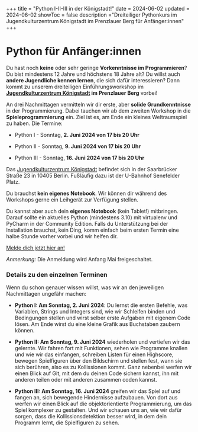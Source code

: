 +++
title = "Python I-II-III in der Königstadt!"
date = 2024-06-02
updated = 2024-06-02
showToc = false
description ="Dreiteiliger Pythonkurs im Jugendkulturzentrum Königstadt im Prenzlauer Berg für Anfänger:innen"
+++

<script lang="ts">
    import Figure from "$lib/components/Figure.svelte";
</script>

# Python für Anfänger:innen

Du hast noch **keine** oder sehr geringe **Vorkenntnisse im Programmieren**? Du bist mindestens 12 Jahre und höchstens 18 Jahre alt? Du willst auch **andere Jugendliche kennen lernen**, die sich dafür interessieren? Dann kommt zu unserem dreiteiligen Einführungsworkshop im **[Jugendkulturzentrum Königstadt](http://www.jugendhaus-koenigstadt.de/) im Prenzlauer Berg** vorbei!

An drei Nachmittagen vermitteln wir dir erste, aber **solide Grundkenntnisse** in der Programmierung. Dabei tauchen wir ab dem zweiten Workshop in die **Spieleprogrammierung** ein. Ziel ist es, am Ende ein kleines Weltraumspiel zu haben. Die Termine:

* Python I - Sonntag, **2. Juni 2024 von 17 bis 20 Uhr**

* Python II - Sonntag, **9. Juni 2024 von 17 bis 20 Uhr**

* Python III - Sonntag, **16. Juni 2024 von 17 bis 20 Uhr**

Das [Jugendkulturzentrum Königstadt](http://www.jugendhaus-koenigstadt.de/) befindet sich in der Saarbrücker Straße 23 in 10405 Berlin. Fußläufig dazu ist der U-Bahnhof Senefelder Platz.

Du brauchst **kein eigenes Notebook**. Wir können dir während des Workshops gerne ein Leihgerät zur Verfügung stellen.

Du kannst aber auch dein **eigenes Notebook** (kein Tablet!) mitbringen. Darauf sollte ein aktuelles Python (mindestens 3.10) mit virtualenv und PyCharm in der Community Edition. Falls du Unterstützung bei der Installation brauchst, kein Ding, komm einfach beim ersten Termin eine halbe Stunde vorher vorbei und wir helfen dir.

[Melde dich jetzt hier an!](https://tickets.x-hain.de/)

_Anmerkung:_ Die Anmeldung wird Anfang Mai freigeschaltet.

### Details zu den einzelnen Terminen

Wenn du schon genauer wissen willst, was wir an den jeweiligen Nachmittagen ungefähr machen:

* **Python I: Am Sonntag, 2. Juni 2024**: Du lernst die ersten Befehle, was Variablen, Strings und Integers sind, wie wir Schleifen binden und Bedingungen stellen und wirst selber erste Aufgaben mit eigenem Code lösen. Am Ende wirst du eine kleine Grafik aus Buchstaben zaubern können.

* **Python II: Am Sonntag, 9. Juni 2024** wiederholen und vertiefen wir das gelernte. Wir fahren fort mit Funktionen, sehen wie Programme knallen und wie wir das einfangen, schreiben Listen für einen Highscore, bewegen Spielfiguren über den Bildschirm und stellen fest, wann sie sich berühren, also es zu Kollissionen kommt. Ganz nebenbei werfen wir einen Blick auf Git, mit dem du deinen Code sichern kannst, ihn mit anderen teilen oder mit anderen zusammen coden kannst.

* **Python III: Am Sonntag, 16. Juni 2024** greifen wir das Spiel auf und fangen an, sich bewegende Hindernisse aufzubauen. Von dort aus werfen wir einen Blick auf die objektorientierte Programmierung, um das Spiel komplexer zu gestalten. Und wir schauen uns an, wie wir dafür sorgen, dass die Kollissionsdetektion besser wird, in dem dein Programm lernt, die Spielfiguren zu sehen.
